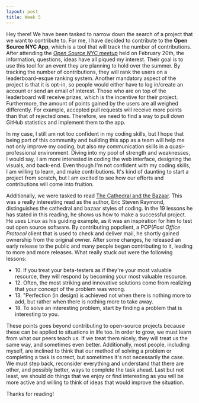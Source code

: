 ```yaml
---
layout: post
title: Week 5
---
```


Hey there! We have been tasked to narrow down the search of a project that we want to contribute to. For me, I have decided to contribute to
the <strong>Open Source NYC App</strong>, which is a tool that will track the number of contributions. After attending the
<em><a href="https://www.meetup.com/Open-Source-NYC/events/258592674/">Open Source NYC meetup</a></em> held on February 20th, the information,
questions, ideas have all piqued my interest. Their goal is to use this tool for an event they are planning to hold over the summer. By tracking
the number of contributions, they will rank the users on a leaderboard-esque ranking system. Another mandatory aspect of the project is that
it is opt-in, so people would either have to log in/create an account or send an email of interest. Those who are on top of the leaderboard will
receive prizes, which is the incentive for their project. Furthermore, the amount of points gained by the users are all weighed differently. For
example, accepted pull requests will receive more points than that of rejected ones. Therefore, we need to find a way to pull down GitHub statistics
and implement them to the app.

In my case, I still am not too confident in my coding skills, but I hope that being part of this community and building this app as a team will help
me not only improve my coding, but also my communication skills in a quasi-professional environment. Diving into my pool of strength and weaknesses,
I would say, I am more interested in coding the web interface, designing the visuals, and back-end. Even though I'm not confident with my coding skills,
I am willing to learn, and make contributions. It's kind of daunting to start a project from scratch, but I am excited to see how our efforts and
contributions will come into fruition.

Additionally, we were tasked to read <u><a href="http://www.catb.org/~esr/writings/cathedral-bazaar/cathedral-bazaar/index.html">The Cathedral and the Bazaar</a></u>. This was a really interesting read as the author, Eric Steven Raymond, distinguishes the cathedral and bazaar styles of coding. In the 19 lessons he
has stated in this reading, he shows us how to make a successful project. He uses Linux as his guiding example, as it was an inspiration for him to test out
open source software. By contributing popclient, a POP(<em>Post Office Protocol</em> client that is used to check and deliver mail, he shortly gained ownership 
from the original owner. After some changes, he released an early release to the public and many people began contributing to it, leading to more and more
releases. What really stuck out were the following lessons:

<ul>
	<li>10. If you treat your beta-testers as if they're your most valuable resource, they will respond by becoming your most valuable resource.</li>
	<li>12. Often, the most striking and innovative solutions come from realizing that your concept of the problem was wrong.</li>
	<li>13. "Perfection (in design) is achieved not when there is nothing more to add, but rather when there is nothing more to take away.</li>
	<li>18. To solve an interesting problem, start by finding a problem that is interesting to you.</li>
</ul>

These points goes beyond contributing to open-source projects because these can be applied to situations in life too. In order to grow, we must learn from what our
peers teach us. If we treat them nicely, they will treat us the same way, and sometimes even better. Additionally, most people, including myself, are inclined to
think that our method of solving a problem or completing a task is correct, but sometimes it's not necessarily the case. We must step back, reconsider everything and
understand that there are other, and possibly better, ways to complete the task ahead. Last but not least, we should do things that we enjoy or find interesting as
you will be more active and willing to think of ideas that would improve the situation.

Thanks for reading!
